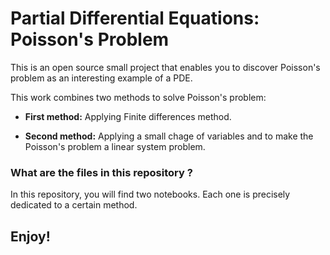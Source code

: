 # **Partial Differential Equations: Poisson's Problem**

This is an open source small project that enables you to discover Poisson's problem as an interesting 
example of a PDE.

This work combines two methods to solve Poisson's problem:

- **First method:** Applying Finite differences method.

- **Second method:** Applying a small chage of variables and to make the Poisson's problem a linear system 
problem.


### **What are the files in this repository ?**

In this repository, you will find two notebooks. Each one is precisely dedicated to a certain method.


## **Enjoy!**
